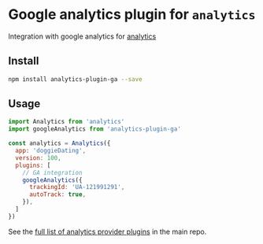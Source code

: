 # Google analytics plugin for `analytics`

Integration with google analytics for [analytics](https://www.npmjs.com/package/analytics)

## Install

```bash
npm install analytics-plugin-ga --save
```

## Usage

```js
import Analytics from 'analytics'
import googleAnalytics from 'analytics-plugin-ga'

const analytics = Analytics({
  app: 'doggieDating',
  version: 100,
  plugins: [
    // GA integration
    googleAnalytics({
      trackingId: 'UA-121991291',
      autoTrack: true,
    }),
  ]
})
```

See the [full list of analytics provider plugins](https://github.com/DavidWells/analytics#current-plugins) in the main repo.
